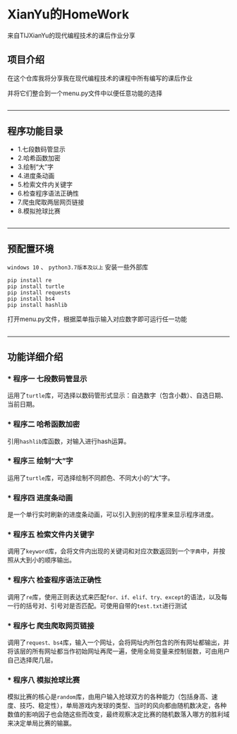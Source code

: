 # XianYu的HomeWork
来自TIJXianYu的现代编程技术的课后作业分享
## 项目介绍
在这个仓库我将分享我在现代编程技术的课程中所有编写的课后作业

并将它们整合到一个menu.py文件中以便任意功能的选择
##
---
## 程序功能目录
  * 1.七段数码管显示
  * 2.哈希函数加密
  * 3.绘制“大”字
  * 4.进度条动画
  * 5.检索文件内关键字
  * 6.检查程序语法正确性
  * 7.爬虫爬取两层网页链接
  * 8.模拟抢球比赛
##
---
## 预配置环境
`windows 10` 、 `python3.7版本及以上`
安装一些外部库
```
pip install re  
pip install turtle  
pip install requests
pip install bs4
pip install hashlib
```
打开menu.py文件，根据菜单指示输入对应数字即可运行任一功能
##
---
## 功能详细介绍
### * 程序一 七段数码管显示
运用了`turtle`库，可选择以数码管形式显示：自选数字（包含小数）、自选日期、当前日期。
### * 程序二 哈希函数加密
引用`hashlib`库函数，对输入进行hash运算。
### * 程序三 绘制“大”字
运用了`turtle`库，可选择绘制不同颜色、不同大小的“大”字。
### * 程序四 进度条动画
是一个单行实时刷新的进度条动画，可以引入到别的程序里来显示程序进度。
### * 程序五 检索文件内关键字
调用了`keyword`库，会将文件内出现的关键词和对应次数返回到一个`字典`中，并按照从大到小的顺序输出。
### * 程序六 检查程序语法正确性
调用了`re`库，使用正则表达式来匹配`for、if、elif、try、except`的语法，以及每一行的括号对、引号对是否匹配。可使用自带的`test.txt`进行测试
### * 程序七 爬虫爬取网页链接
调用了`request、bs4`库，输入一个网址，会将网址内所包含的所有网址都输出，并将该层的所有网址都当作初始网址再爬一遍，使用全局变量来控制层数，可由用户自己选择爬几层。
### * 程序八 模拟抢球比赛
模拟比赛的核心是`random`库，由用户输入抢球双方的各种能力（包括身高、速度、技巧、稳定性），单局游戏内发球的类型、当时的风向都由随机数决定，各种数值的影响因子也会随这些而改变，最终观察决定比赛的随机数落入哪方的胜利域来决定单局比赛的输赢。
